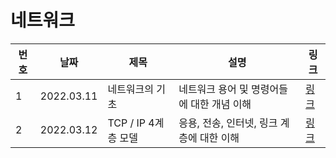 # 네트워크

| 번호 | 날짜       | 제목                | 설명                                       | 링크                                                                                                                                      |
| ---- | ---------- | ------------------- | ------------------------------------------ | ----------------------------------------------------------------------------------------------------------------------------------------- |
| 1    | 2022.03.11 | 네트워크의 기초     | 네트워크 용어 및 명령어들에 대한 개념 이해 | [링크](https://www.notion.so/abd2a7ce7a8443cbb2714e463a58d962?v=46f4be71ee5c4977973783a069e86b71&p=e4c2540a0cb14ed28da8f9dd38fc3981&pm=s) |
| 2    | 2022.03.12 | TCP / IP 4계층 모델 | 응용, 전송, 인터넷, 링크 계층에 대한 이해  | [링크](https://www.notion.so/CS-computer-science-064db1347350415997ecb04479e708e6?p=eb748734504d460db591d4f79a4cee60&pm=s)                |
